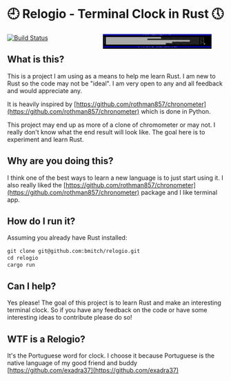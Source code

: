
# :clock9: Relogio - Terminal Clock in Rust :clock5:
<img src="./screenshot.png" align="right" height="50%" hspace="30px" max-width="30%" width="50%"  />

[![Build Status](https://travis-ci.org/bmitch/relogio.svg?branch=master)](https://travis-ci.org/bmitch/relogio)

## What is this?
This is a project I am using as a means to help me learn Rust. I am new to Rust so the code may not be "ideal". I am very open to any and all feedback and would appreciate any.


It is heavily inspired by [https://github.com/rothman857/chronometer](https://github.com/rothman857/chronometer) which is done in Python.

This project may end up as more of a clone of chromometer or may not. I really don't know what the end result will look like. The goal here is to experiment and learn Rust.

## Why are you doing this?
I think one of the best ways to learn a new language is to just start using it. I also really liked the [https://github.com/rothman857/chronometer](https://github.com/rothman857/chronometer) package and I like terminal app.

## How do I run it?
Assuming you already have Rust installed:
```
git clone git@github.com:bmitch/relogio.git
cd relogio
cargo run
```

## Can I help?
Yes please! The goal of this project is to learn Rust and make an interesting terminal clock. So if you have any feedback on the code or have some interesting ideas to contribute please do so!

## WTF is a Relogio?
It's the Portuguese word for clock. I choose it because Portuguese is the native language of my good friend and buddy [https://github.com/exadra37](https://github.com/exadra37)